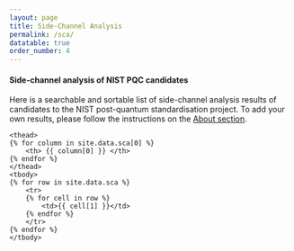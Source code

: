 ```yaml
---
layout: page
title: Side-Channel Analysis
permalink: /sca/
datatable: true
order_number: 4
---
```


#### Side-channel analysis of NIST PQC candidates

Here is a searchable and sortable list of side-channel analysis results of candidates to the NIST post-quantum standardisation project. To add your own results, please follow the instructions on the [About section](https://www.pqczoo.com/about/).

<head>
<script src="https://ajax.googleapis.com/ajax/libs/jquery/3.3.1/jquery.min.js"></script>
</head>

<link rel="stylesheet" type="text/css" href="https://cdn.datatables.net/1.10.19/css/jquery.dataTables.css">
  
<script type="text/javascript" charset="utf8" src="https://cdn.datatables.net/1.10.19/js/jquery.dataTables.js"></script>

<script src="/js/jquery.dataTables.js"></script>

<script src="/js/jquery.dataTables.min.js"></script>

<script>

$(document).ready(function() {
    $('#example').DataTable( {
      "columns": [
    { "width": "20%" },
    null,
    null,
    null,
    null,
    null,
    null,
    null
  ],
        paging: true,
        order: [ 3, 'desc' ],
        stateSave: true,
        searching: true
    } );
} );

</script>

<table id="example" class="display" style="compact">
    <caption> </caption>

    <thead>
    {% for column in site.data.sca[0] %}
        <th> {{ column[0] }} </th>
    {% endfor %}
    </thead>
    <tbody>
    {% for row in site.data.sca %}
        <tr>
        {% for cell in row %}
            <td>{{ cell[1] }}</td>
        {% endfor %}
        </tr>
    {% endfor %}
    </tbody>
</table>
